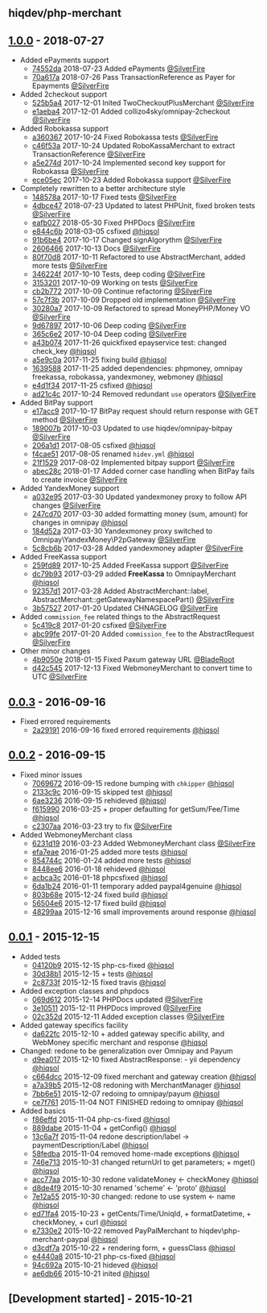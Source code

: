 hiqdev/php-merchant
-------------------

## [1.0.0] - 2018-07-27

- Added ePayments support
    - [74552da] 2018-07-23 Added ePayments [@SilverFire]
    - [70a617a] 2018-07-26 Pass TransactionReference as Payer for Epayments [@SilverFire]
- Added 2checkout support
    - [525b5a4] 2017-12-01 Inited TwoCheckoutPlusMerchant [@SilverFire]
    - [e1aeba4] 2017-12-01 Added collizo4sky/omnipay-2checkout [@SilverFire]
- Added Robokassa support
    - [a360367] 2017-10-24 Fixed Robokassa tests [@SilverFire]
    - [c46f53a] 2017-10-24 Updated RoboKassaMerchant to extract TransactionReference [@SilverFire]
    - [a5e274d] 2017-10-24 Implemented second key support for Robokassa [@SilverFire]
    - [ece05ec] 2017-10-23 Added Robokassa support [@SilverFire]
- Completely rewritten to a better architecture style
    - [148578a] 2017-10-17 Fixed tests [@SilverFire]
    - [4dbce47] 2018-07-23 Updated to latest PHPUnit, fixed broken tests [@SilverFire]
    - [eafb027] 2018-05-30 Fixed PHPDocs [@SilverFire]
    - [e844c6b] 2018-03-05 csfixed [@hiqsol]
    - [91b6be4] 2017-10-17 Changed signAlgorythm [@SilverFire]
    - [2606466] 2017-10-13 Docs [@SilverFire]
    - [80f70d8] 2017-10-11 Refactored to use AbstractMerchant, added more tests [@SilverFire]
    - [346224f] 2017-10-10 Tests, deep coding [@SilverFire]
    - [3153201] 2017-10-09 Working on tests [@SilverFire]
    - [cb2b772] 2017-10-09 Continue refactoring [@SilverFire]
    - [57c7f3b] 2017-10-09 Dropped old implementation [@SilverFire]
    - [30280a7] 2017-10-09 Refactored to spread MoneyPHP/Money VO [@SilverFire]
    - [9d67897] 2017-10-06 Deep coding [@SilverFire]
    - [365c6e2] 2017-10-04 Deep coding [@SilverFire]
    - [a43b074] 2017-11-26 quickfixed epayservice test: changed check_key [@hiqsol]
    - [a5e9c0a] 2017-11-25 fixing build [@hiqsol]
    - [1639588] 2017-11-25 added dependencies: phpmoney, omnipay freekassa, robokassa, yandexmoney, webmoney [@hiqsol]
    - [e4d1f34] 2017-11-25 csfixed [@hiqsol]
    - [ad21c4c] 2017-10-24 Removed redundant `use` operators [@SilverFire]
- Added BitPay support
    - [e17acc9] 2017-10-17 BitPay request should return response with GET method [@SilverFire]
    - [189007b] 2017-10-03 Updated to use hiqdev/omnipay-bitpay [@SilverFire]
    - [206a1d1] 2017-08-05 csfixed [@hiqsol]
    - [f4cae51] 2017-08-05 renamed `hidev.yml` [@hiqsol]
    - [21f1529] 2017-08-02 Implemented bitpay support [@SilverFire]
    - [abec28c] 2018-01-17 Added corner case handling when BitPay fails to create invoice [@SilverFire]
- Added YandexMoney support
    - [a032e95] 2017-03-30 Updated yandexmoney proxy to follow API changes [@SilverFire]
    - [247cd70] 2017-03-30 added formatting money (sum, amount) for changes in omnipay [@hiqsol]
    - [184d52a] 2017-03-30 Yandexmoney proxy switched to Omnipay\YandexMoney\P2pGateway [@SilverFire]
    - [5c8cb6b] 2017-03-28 Added yandexmoney adapter [@SilverFire]
- Added FreeKassa support
    - [259fd89] 2017-10-25 Added FreeKassa support [@SilverFire]
    - [dc79b93] 2017-03-29 added **FreeKassa** to OmnipayMerchant [@hiqsol]
    - [92357d1] 2017-03-28 Added AbstractMerchant::label, AbstractMerchant::getGatewayNamespacePart() [@SilverFire]
    - [3b57527] 2017-01-20 Updated CHNAGELOG [@SilverFire]
- Added `commission_fee` related things to the AbstractRequest
    - [5c419c8] 2017-01-20 csfixed [@SilverFire]
    - [abc99fe] 2017-01-20 Added `commission_fee` to the AbstractRequest [@SilverFire]
- Other minor changes
    - [4b9050e] 2018-01-15 Fixed Paxum gateway URL [@BladeRoot]
    - [d42c545] 2017-12-13 Fixed WebmoneyMerchant to convert time to UTC [@SilverFire]

## [0.0.3] - 2016-09-16

- Fixed errored requirements
    - [2a29191] 2016-09-16 fixed errored requirements [@hiqsol]

## [0.0.2] - 2016-09-15

- Fixed minor issues
    - [7069672] 2016-09-15 redone bumping with `chkipper` [@hiqsol]
    - [2133c9c] 2016-09-15 skipped test [@hiqsol]
    - [6ae3236] 2016-09-15 rehideved [@hiqsol]
    - [f615990] 2016-03-25 + proper defaulting for getSum/Fee/Time [@hiqsol]
    - [c2307aa] 2016-03-23 try to fix [@SilverFire]
- Added WebmoneyMerchant class
    - [6231d19] 2016-03-23 Added WebmoneyMerchant class [@SilverFire]
    - [efa7eae] 2016-01-25 added more tests [@hiqsol]
    - [854744c] 2016-01-24 added more tests [@hiqsol]
    - [8448ee6] 2016-01-18 rehideved [@hiqsol]
    - [acbca3c] 2016-01-18 phpcsfixed [@hiqsol]
    - [6da1b24] 2016-01-11 temporary added paypal4genuine [@hiqsol]
    - [803b68e] 2015-12-24 fixed build [@hiqsol]
    - [56504e6] 2015-12-17 fixed build [@hiqsol]
    - [48299aa] 2015-12-16 small improvements around response [@hiqsol]

## [0.0.1] - 2015-12-15

- Added tests
    - [04120b9] 2015-12-15 php-cs-fixed [@hiqsol]
    - [30d38b1] 2015-12-15 + tests [@hiqsol]
    - [2c8733f] 2015-12-15 fixed travis [@hiqsol]
- Added exception classes and phpdocs
    - [069d612] 2015-12-14 PHPDocs updated [@SilverFire]
    - [3e10511] 2015-12-11 PHPDocs improved [@SilverFire]
    - [02c352d] 2015-12-11 Added exception classes [@SilverFire]
- Added gateway specifics facility
    - [da622fc] 2015-12-10 + added gateway specific ability, and WebMoney specific merchant and response [@hiqsol]
- Changed: redone to be generalization over Omnipay and Payum
    - [d9ea017] 2015-12-10 fixed AbstractResponse: - yii dependency [@hiqsol]
    - [c664dcc] 2015-12-09 fixed merchant and gateway creation [@hiqsol]
    - [a7a39b5] 2015-12-08 redoning with MerchantManager [@hiqsol]
    - [7bb6e51] 2015-12-07 redoing to omnipay/payum [@hiqsol]
    - [ce7f761] 2015-11-04 NOT FINISHED redoing to omnipay [@hiqsol]
- Added basics
    - [f86effd] 2015-11-04 php-cs-fixed [@hiqsol]
    - [889dabe] 2015-11-04 + getConfig() [@hiqsol]
    - [13c6a7f] 2015-11-04 redone description/label -> paymentDescription/Label [@hiqsol]
    - [58fedba] 2015-11-04 removed home-made exceptions [@hiqsol]
    - [746e713] 2015-10-31 changed returnUrl to get parameters; + mget() [@hiqsol]
    - [acc77aa] 2015-10-30 redone validateMoney <- checkMoney [@hiqsol]
    - [d8de4f9] 2015-10-30 renamed 'scheme' <- 'proto' [@hiqsol]
    - [7e12a55] 2015-10-30 changed: redone to use system <- name [@hiqsol]
    - [ed71fa4] 2015-10-23 + getCents/Time/UniqId, + formatDatetime, + checkMoney, + curl [@hiqsol]
    - [e7330e2] 2015-10-22 removed PayPalMerchant to hiqdev\php-merchant-paypal [@hiqsol]
    - [d3cdf7a] 2015-10-22 + rendering form, + guessClass [@hiqsol]
    - [e4440a8] 2015-10-21 php-cs-fixed [@hiqsol]
    - [94c692a] 2015-10-21 hideved [@hiqsol]
    - [ae6db66] 2015-10-21 inited [@hiqsol]

## [Development started] - 2015-10-21

[@hiqsol]: https://github.com/hiqsol
[sol@hiqdev.com]: https://github.com/hiqsol
[@SilverFire]: https://github.com/SilverFire
[d.naumenko.a@gmail.com]: https://github.com/SilverFire
[@tafid]: https://github.com/tafid
[andreyklochok@gmail.com]: https://github.com/tafid
[@BladeRoot]: https://github.com/BladeRoot
[bladeroot@gmail.com]: https://github.com/BladeRoot
[efa7eae]: https://github.com/hiqdev/php-merchant/commit/efa7eae
[854744c]: https://github.com/hiqdev/php-merchant/commit/854744c
[8448ee6]: https://github.com/hiqdev/php-merchant/commit/8448ee6
[acbca3c]: https://github.com/hiqdev/php-merchant/commit/acbca3c
[6da1b24]: https://github.com/hiqdev/php-merchant/commit/6da1b24
[803b68e]: https://github.com/hiqdev/php-merchant/commit/803b68e
[56504e6]: https://github.com/hiqdev/php-merchant/commit/56504e6
[48299aa]: https://github.com/hiqdev/php-merchant/commit/48299aa
[04120b9]: https://github.com/hiqdev/php-merchant/commit/04120b9
[30d38b1]: https://github.com/hiqdev/php-merchant/commit/30d38b1
[2c8733f]: https://github.com/hiqdev/php-merchant/commit/2c8733f
[069d612]: https://github.com/hiqdev/php-merchant/commit/069d612
[3e10511]: https://github.com/hiqdev/php-merchant/commit/3e10511
[02c352d]: https://github.com/hiqdev/php-merchant/commit/02c352d
[da622fc]: https://github.com/hiqdev/php-merchant/commit/da622fc
[d9ea017]: https://github.com/hiqdev/php-merchant/commit/d9ea017
[c664dcc]: https://github.com/hiqdev/php-merchant/commit/c664dcc
[a7a39b5]: https://github.com/hiqdev/php-merchant/commit/a7a39b5
[7bb6e51]: https://github.com/hiqdev/php-merchant/commit/7bb6e51
[ce7f761]: https://github.com/hiqdev/php-merchant/commit/ce7f761
[f86effd]: https://github.com/hiqdev/php-merchant/commit/f86effd
[889dabe]: https://github.com/hiqdev/php-merchant/commit/889dabe
[13c6a7f]: https://github.com/hiqdev/php-merchant/commit/13c6a7f
[58fedba]: https://github.com/hiqdev/php-merchant/commit/58fedba
[746e713]: https://github.com/hiqdev/php-merchant/commit/746e713
[acc77aa]: https://github.com/hiqdev/php-merchant/commit/acc77aa
[d8de4f9]: https://github.com/hiqdev/php-merchant/commit/d8de4f9
[7e12a55]: https://github.com/hiqdev/php-merchant/commit/7e12a55
[ed71fa4]: https://github.com/hiqdev/php-merchant/commit/ed71fa4
[e7330e2]: https://github.com/hiqdev/php-merchant/commit/e7330e2
[d3cdf7a]: https://github.com/hiqdev/php-merchant/commit/d3cdf7a
[e4440a8]: https://github.com/hiqdev/php-merchant/commit/e4440a8
[94c692a]: https://github.com/hiqdev/php-merchant/commit/94c692a
[ae6db66]: https://github.com/hiqdev/php-merchant/commit/ae6db66
[2133c9c]: https://github.com/hiqdev/php-merchant/commit/2133c9c
[6ae3236]: https://github.com/hiqdev/php-merchant/commit/6ae3236
[f615990]: https://github.com/hiqdev/php-merchant/commit/f615990
[c2307aa]: https://github.com/hiqdev/php-merchant/commit/c2307aa
[6231d19]: https://github.com/hiqdev/php-merchant/commit/6231d19
[7069672]: https://github.com/hiqdev/php-merchant/commit/7069672
[2a29191]: https://github.com/hiqdev/php-merchant/commit/2a29191
[5c419c8]: https://github.com/hiqdev/php-merchant/commit/5c419c8
[abc99fe]: https://github.com/hiqdev/php-merchant/commit/abc99fe
[Under development]: https://github.com/hiqdev/php-merchant/compare/0.0.3...HEAD
[0.0.3]: https://github.com/hiqdev/php-merchant/compare/0.0.2...0.0.3
[0.0.2]: https://github.com/hiqdev/php-merchant/compare/0.0.1...0.0.2
[0.0.1]: https://github.com/hiqdev/php-merchant/releases/tag/0.0.1
[74552da]: https://github.com/hiqdev/php-merchant/commit/74552da
[4dbce47]: https://github.com/hiqdev/php-merchant/commit/4dbce47
[eafb027]: https://github.com/hiqdev/php-merchant/commit/eafb027
[e844c6b]: https://github.com/hiqdev/php-merchant/commit/e844c6b
[abec28c]: https://github.com/hiqdev/php-merchant/commit/abec28c
[4b9050e]: https://github.com/hiqdev/php-merchant/commit/4b9050e
[d42c545]: https://github.com/hiqdev/php-merchant/commit/d42c545
[525b5a4]: https://github.com/hiqdev/php-merchant/commit/525b5a4
[e1aeba4]: https://github.com/hiqdev/php-merchant/commit/e1aeba4
[a43b074]: https://github.com/hiqdev/php-merchant/commit/a43b074
[a5e9c0a]: https://github.com/hiqdev/php-merchant/commit/a5e9c0a
[1639588]: https://github.com/hiqdev/php-merchant/commit/1639588
[e4d1f34]: https://github.com/hiqdev/php-merchant/commit/e4d1f34
[259fd89]: https://github.com/hiqdev/php-merchant/commit/259fd89
[ad21c4c]: https://github.com/hiqdev/php-merchant/commit/ad21c4c
[a360367]: https://github.com/hiqdev/php-merchant/commit/a360367
[c46f53a]: https://github.com/hiqdev/php-merchant/commit/c46f53a
[a5e274d]: https://github.com/hiqdev/php-merchant/commit/a5e274d
[ece05ec]: https://github.com/hiqdev/php-merchant/commit/ece05ec
[148578a]: https://github.com/hiqdev/php-merchant/commit/148578a
[e17acc9]: https://github.com/hiqdev/php-merchant/commit/e17acc9
[91b6be4]: https://github.com/hiqdev/php-merchant/commit/91b6be4
[2606466]: https://github.com/hiqdev/php-merchant/commit/2606466
[80f70d8]: https://github.com/hiqdev/php-merchant/commit/80f70d8
[346224f]: https://github.com/hiqdev/php-merchant/commit/346224f
[3153201]: https://github.com/hiqdev/php-merchant/commit/3153201
[cb2b772]: https://github.com/hiqdev/php-merchant/commit/cb2b772
[57c7f3b]: https://github.com/hiqdev/php-merchant/commit/57c7f3b
[30280a7]: https://github.com/hiqdev/php-merchant/commit/30280a7
[9d67897]: https://github.com/hiqdev/php-merchant/commit/9d67897
[365c6e2]: https://github.com/hiqdev/php-merchant/commit/365c6e2
[189007b]: https://github.com/hiqdev/php-merchant/commit/189007b
[206a1d1]: https://github.com/hiqdev/php-merchant/commit/206a1d1
[f4cae51]: https://github.com/hiqdev/php-merchant/commit/f4cae51
[21f1529]: https://github.com/hiqdev/php-merchant/commit/21f1529
[a032e95]: https://github.com/hiqdev/php-merchant/commit/a032e95
[247cd70]: https://github.com/hiqdev/php-merchant/commit/247cd70
[184d52a]: https://github.com/hiqdev/php-merchant/commit/184d52a
[dc79b93]: https://github.com/hiqdev/php-merchant/commit/dc79b93
[92357d1]: https://github.com/hiqdev/php-merchant/commit/92357d1
[5c8cb6b]: https://github.com/hiqdev/php-merchant/commit/5c8cb6b
[3b57527]: https://github.com/hiqdev/php-merchant/commit/3b57527
[70a617a]: https://github.com/hiqdev/php-merchant/commit/70a617a
[1.0.0]: https://github.com/hiqdev/php-merchant/compare/0.0.3...1.0.0
